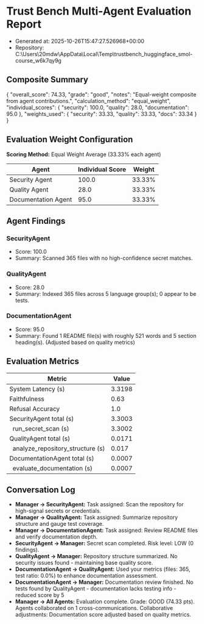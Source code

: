 # Trust Bench Multi-Agent Evaluation Report
- Generated at: 2025-10-26T15:47:27.526968+00:00
- Repository: C:\Users\20mdw\AppData\Local\Temp\trustbench_huggingface_smol-course_w6k7qy9g

## Composite Summary
{
  "overall_score": 74.33,
  "grade": "good",
  "notes": "Equal-weight composite from agent contributions.",
  "calculation_method": "equal_weight",
  "individual_scores": {
    "security": 100.0,
    "quality": 28.0,
    "documentation": 95.0
  },
  "weights_used": {
    "security": 33.33,
    "quality": 33.33,
    "docs": 33.34
  }
}

## Evaluation Weight Configuration
**Scoring Method:** Equal Weight Average (33.33% each agent)

| Agent | Individual Score | Weight |
| --- | --- | --- |
| Security Agent | 100.0 | 33.33% |
| Quality Agent | 28.0 | 33.33% |
| Documentation Agent | 95.0 | 33.33% |

## Agent Findings
### SecurityAgent
- Score: 100.0
- Summary: Scanned 365 files with no high-confidence secret matches.

### QualityAgent
- Score: 28.0
- Summary: Indexed 365 files across 5 language group(s); 0 appear to be tests.

### DocumentationAgent
- Score: 95.0
- Summary: Found 1 README file(s) with roughly 521 words and 5 section heading(s). (Adjusted based on quality metrics)


## Evaluation Metrics
| Metric | Value |
| --- | --- |
| System Latency (s) | 3.3198 |
| Faithfulness | 0.63 |
| Refusal Accuracy | 1.0 |
| SecurityAgent total (s) | 3.3003 |
| &nbsp;&nbsp;run_secret_scan (s) | 3.3002 |
| QualityAgent total (s) | 0.0171 |
| &nbsp;&nbsp;analyze_repository_structure (s) | 0.017 |
| DocumentationAgent total (s) | 0.0007 |
| &nbsp;&nbsp;evaluate_documentation (s) | 0.0007 |

## Conversation Log
- **Manager -> SecurityAgent:** Task assigned: Scan the repository for high-signal secrets or credentials.
- **Manager -> QualityAgent:** Task assigned: Summarize repository structure and gauge test coverage.
- **Manager -> DocumentationAgent:** Task assigned: Review README files and verify documentation depth.
- **SecurityAgent -> Manager:** Secret scan completed. Risk level: LOW (0 findings).
- **QualityAgent -> Manager:** Repository structure summarized. No security issues found - maintaining base quality score.
- **DocumentationAgent -> QualityAgent:** Used your metrics (files: 365, test ratio: 0.0%) to enhance documentation assessment.
- **DocumentationAgent -> Manager:** Documentation review finished. No tests found by QualityAgent - documentation lacks testing info - reduced score by 5
- **Manager -> All Agents:** Evaluation complete. Grade: GOOD (74.33 pts). Agents collaborated on 1 cross-communications. Collaborative adjustments: Documentation score adjusted based on quality metrics.
